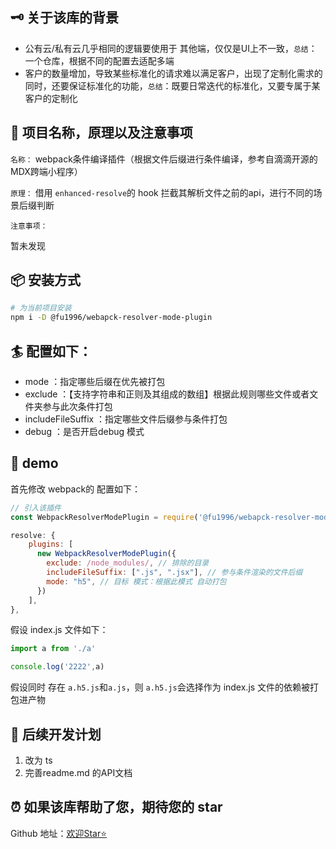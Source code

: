 ## 🗝 关于该库的背景

- 公有云/私有云几乎相同的逻辑要使用于 其他端，仅仅是UI上不一致，`总结`：一个仓库，根据不同的配置去适配多端
- 客户的数量增加，导致某些标准化的请求难以满足客户，出现了定制化需求的同时，还要保证标准化的功能，`总结`：既要日常迭代的标准化，又要专属于某客户的定制化


## 🎉 项目名称，原理以及注意事项

`名称：` webpack条件编译插件（根据文件后缀进行条件编译，参考自滴滴开源的MDX跨端小程序）

`原理：` 借用 `enhanced-resolve`的 hook 拦截其解析文件之前的api，进行不同的场景后缀判断

`注意事项：`

暂未发现


## 📦 安装方式

```bash
# 为当前项目安装
npm i -D @fu1996/webapck-resolver-mode-plugin
```

## 🏄 配置如下：

- mode ：指定哪些后缀在优先被打包
- exclude ：【支持字符串和正则及其组成的数组】根据此规则哪些文件或者文件夹参与此次条件打包
- includeFileSuffix ：指定哪些文件后缀参与条件打包
- debug ：是否开启debug 模式

## 📝 demo

首先修改 webpack的 配置如下：

```js
// 引入该插件
const WebpackResolverModePlugin = require('@fu1996/webapck-resolver-mode-plugin');
```

```js
resolve: {
    plugins: [
      new WebpackResolverModePlugin({
        exclude: /node_modules/, // 排除的目录
        includeFileSuffix: [".js", ".jsx"], // 参与条件渲染的文件后缀
        mode: "h5", // 目标 模式：根据此模式 自动打包
      })
    ],
},
```

假设 index.js 文件如下：
```js
import a from './a'

console.log('2222',a)
```

假设同时 存在 `a.h5.js`和`a.js`，则 `a.h5.js`会选择作为 index.js 文件的依赖被打包进产物

## 📣 后续开发计划
1. 改为 ts
2. 完善readme.md 的API文档

## ⏰ 如果该库帮助了您，期待您的 star

Github 地址：[欢迎Star⭐️](https://github.com/fu1996/webpack-plugins-loaders/tree/main/packages/webpack-resolve-mode-plugin)


